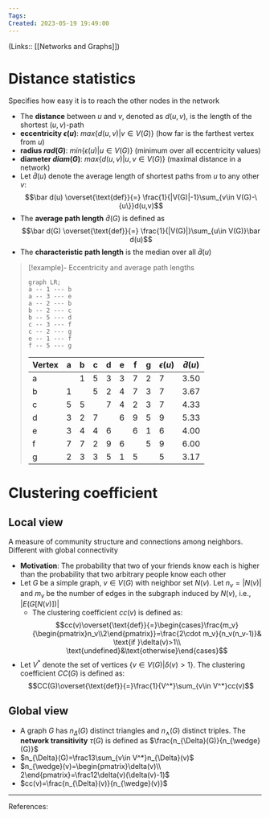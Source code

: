 ```yaml
---
Tags: 
Created: 2023-05-19 19:49:00
---
```

(Links:: [[Networks and Graphs]])
# Distance statistics
Specifies how easy it is to reach the other nodes in the network
- The **distance** between $u$ and $v$, denoted as $d(u,v)$, is the length of the shortest $(u,v)$-path
- **eccentricity $\epsilon(u)$**: $max\{d(u,v)|v\in V(G)\}$ (how far is the farthest vertex from $u$)
- **radius $rad(G)$**: $min\{\epsilon(u)|u\in V(G)\}$ (minimum over all eccentricity values)
- **diameter $diam(G)$**: $max\{d(u,v)|u,v\in V(G)\}$ (maximal distance in a network)
- Let $\bar d(u)$ denote the average length of shortest paths from $u$ to any other $v$: $$\bar d(u) \overset{\text{def}}{=} \frac{1}{|V(G)|-1}\sum_{v\in V(G)-\{u\}}d(u,v)$$
- The **average path length** $\bar d(G)$ is defined as  $$\bar d(G) \overset{\text{def}}{=} \frac{1}{|V(G)|}\sum_{u\in V(G)}\bar d(u)$$
- The **characteristic path length** is the median over all $\bar d(u)$

> [!example]- Eccentricity and average path lengths
> ```mermaid
> graph LR;
> a -- 1 --- b
> a -- 3 --- e
> a -- 2 --- b
> b -- 2 --- c
> b -- 5 --- d
> c -- 3 --- f
> c -- 2 --- g
> e -- 1 --- f
> f -- 5 --- g
> ```
> | Vertex | a   | b   | c   | d   | e   | f   | g   | $\epsilon(u)$ | $\bar d(u)$    |
> | ------ | --- | --- | --- | --- | --- | --- | --- | ------------- | -------------- |
> | a      |     | 1   | 5   | 3   | 3   | 7   | 2   | 7             | 3.50            |
> | b      | 1   |     | 5   | 2   | 4   | 7   | 3   | 7             | 3.67            |
> | c      | 5   | 5   |     | 7   | 4   | 2   | 3   | 7             | 4.33            |
> | d      | 3   | 2   | 7   |     | 6   | 9   | 5   | 9             | 5.33            |
> | e      | 3   | 4   | 4   | 6   |     | 6   | 1   | 6             | 4.00            |
> | f      | 7   | 7   | 2   | 9   | 6   |     | 5   | 9             | 6.00            |
> | g      | 2   | 3   | 3   | 5   | 1   | 5   |     | 5             | 3.17            |
# Clustering coefficient
## Local view
A measure of community structure and connections among neighbors. Different with global connectivity
- **Motivation**: The probability that two of your friends know each is higher than the probability that two arbitrary people know each other
- Let $G$ be a simple graph, $v\in V(G)$ with neighbor set $N(v)$. Let $n_v=|N(v)|$ and $m_v$ be the number of edges in the subgraph induced by $N(v)$, i.e., $|E(G[N(v)])|$
	- The clustering coefficient $cc(v)$ is defined as: $$cc(v)\overset{\text{def}}{=}\begin{cases}\frac{m_v}{\begin{pmatrix}n_v\\2\end{pmatrix}}=\frac{2\cdot m_v}{n_v(n_v-1)}& \text{if }\delta(v)>1\\ \text{undefined}&\text{otherwise}\end{cases}$$
- Let $V^*$ denote the set of vertices $\{v\in V(G)|\delta(v)>1\}$. The clustering coefficient $CC(G)$ is defined as: $$CC(G)\overset{\text{def}}{=}\frac{1}{V^*}\sum_{v\in V^*}cc(v)$$ 
## Global view
- A graph $G$ has $n_{\Delta}(G)$ distinct triangles and $n_{\wedge}(G)$ distinct triples. The **network transitivity** $\tau(G)$ is defined as $\frac{n_{\Delta}(G)}{n_{\wedge}(G)}$
- $n_{\Delta}(G)=\frac13\sum_{v\in V^*}n_{\Delta}(v)$
- $n_{\wedge}(v)=\begin{pmatrix}\delta(v)\\ 2\end{pmatrix}=\frac12\delta(v)(\delta(v)-1)$
- $cc(v)=\frac{n_{\Delta}(v)}{n_{\wedge}(v)}$

---
References:
